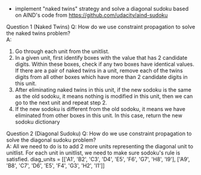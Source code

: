 - implement "naked twins" strategy and solve a diagonal sudoku based on AIND's code from https://github.com/udacity/aind-sudoku

Question 1 (Naked Twins)
Q: How do we use constraint propagation to solve the naked twins problem?  
A:
1. Go through each unit from the unitlist.
2. In a given unit, first identify boxes with the value that has 2 candidate digits. Within these boxes, check if any two boxes have identical values. If there are a pair of naked twins in a unit, remove each of the twins digits from all other boxes which have more than 2 candidate digits in this unit.
3. After eliminating naked twins in this unit, if the new sodoku is the same as the old sodoku, it means nothing is modified in this unit, then we can go to the next unit and repeat step 2.
4. If the new sodoku is different from the old sodoku, it means we have eliminated from other boxes in this unit. In this case, return the new sodoku dictionary

Question 2 (Diagonal Sudoku)
Q: How do we use constraint propagation to solve the diagonal sudoku problem?  
A: All we need to do is to add 2 more units representing the diagonal unit to unitlist. For each unit in unitlist, we need to make sure sodoku's rule is satisfied. diag_units = [['A1', 'B2', 'C3', 'D4', 'E5', 'F6', 'G7', 'H8', 'I9'], ['A9', 'B8', 'C7', 'D6', 'E5', 'F4', 'G3', 'H2', 'I1']]
